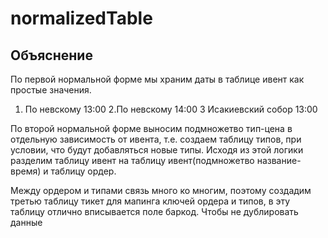 # normalizedTable

## Объяснение
По первой нормальной форме мы храним даты в таблице ивент как простые значения.
1. По невскому 13:00
2.По невскому 14:00
3 Исакиевский собор 13:00

По второй нормальной форме выносим подмножетво тип-цена в отдельную зависимость от ивента, т.е. создаем таблицу типов, при условии, что будут добавляться новые типы. Исходя из этой логики разделим таблицу ивент на таблицу ивент(подмножетво название-время) и таблицу ордер.

Между ордером и типами связь много ко многим, поэтому создадим третью таблицу тикет для мапинга ключей ордера и типов, в эту таблицу отлично вписывается поле баркод. Чтобы не дублировать данные
